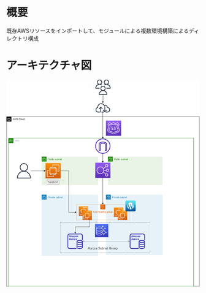 # 概要
既存AWSリソースをインポートして、モジュールによる複数環境構築によるディレクトリ構成

# アーキテクチャ図
![](./%E5%86%97%E9%95%B7%E5%8C%96AWS%E3%82%A2%E3%83%BC%E3%82%AD%E3%83%86%E3%82%AF%E3%83%81%E3%83%A3.drawio.png)